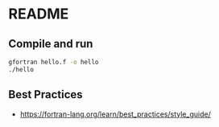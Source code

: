 # README

## Compile and run

```bash
gfortran hello.f -o hello
./hello
```

## Best Practices

- <https://fortran-lang.org/learn/best_practices/style_guide/>
